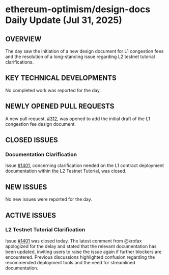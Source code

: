 # ethereum-optimism/design-docs Daily Update (Jul 31, 2025)
## OVERVIEW 
The day saw the initiation of a new design document for L1 congestion fees and the resolution of a long-standing issue regarding L2 testnet tutorial clarifications.

## KEY TECHNICAL DEVELOPMENTS

No completed work was reported for the day.

## NEWLY OPENED PULL REQUESTS
A new pull request, [#312](https://github.com/ethereum-optimism/design-docs/pull/312), was opened to add the initial draft of the L1 congestion fee design document.

## CLOSED ISSUES

### Documentation Clarification
Issue [#1401](https://github.com/ethereum-optimism/design-docs/issues/1401), concerning clarification needed on the L1 contract deployment documentation within the L2 Testnet Tutorial, was closed.

## NEW ISSUES

No new issues were reported for the day.

## ACTIVE ISSUES

### L2 Testnet Tutorial Clarification
Issue [#1401](https://github.com/ethereum-optimism/design-docs/issues/1401) was closed today. The latest comment from @krofax apologized for the delay and stated that the relevant documentation has been updated, inviting users to raise the issue again if further blockers are encountered. Previous discussions highlighted confusion regarding the recommended deployment tools and the need for streamlined documentation.